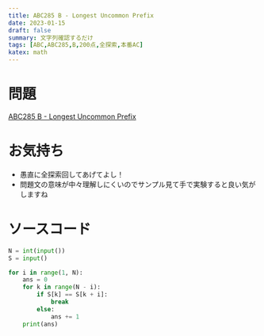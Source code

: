 ```yaml
---
title: ABC285 B - Longest Uncommon Prefix
date: 2023-01-15
draft: false
summary: 文字列確認するだけ
tags: [ABC,ABC285,B,200点,全探索,本番AC]
katex: math
---
```

# 問題
[ABC285 B - Longest Uncommon Prefix](https://atcoder.jp/contests/abc285/tasks/abc285_b)

# お気持ち
* 愚直に全探索回してあげてよし！
* 問題文の意味が中々理解しにくいのでサンプル見て手で実験すると良い気がしますね

# ソースコード
```python:B.py
N = int(input())
S = input()

for i in range(1, N):
    ans = 0
    for k in range(N - i):
        if S[k] == S[k + i]:
            break
        else:
            ans += 1
    print(ans)
```